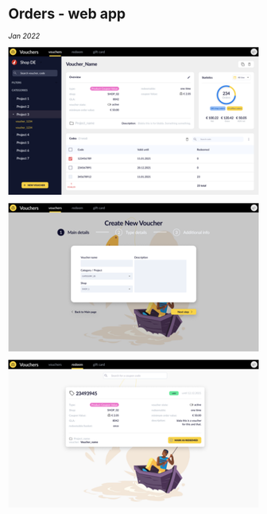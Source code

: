 # Orders - web app

_Jan 2022_

![voucher-detail](assets/voucher-detail_page.png)

![voucher-wizzard](assets/voucher-wizzard-01.png)

![voucher-redeem](assets/voucher-redeem.png)
